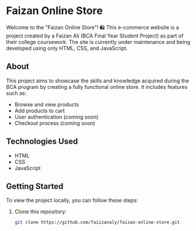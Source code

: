# Faizan Online Store

Welcome to the "Faizan Online Store"! 🛍️ This e-commerce website is a project created by a Faizan Ali (BCA Final Year Student Project) as part of their college coursework. The site is currently under maintenance and being developed using only HTML, CSS, and JavaScript.

## About

This project aims to showcase the skills and knowledge acquired during the BCA program by creating a fully functional online store. It includes features such as:
- Browse and view products
- Add products to cart
- User authentication (coming soon)
- Checkout process (coming soon)

## Technologies Used

- HTML
- CSS
- JavaScript

## Getting Started

To view the project locally, you can follow these steps:

1. Clone this repository:
   ```bash
   git clone https://github.com/faiizanaly/faizan-online-store.git
